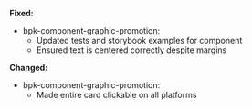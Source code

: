 **Fixed:**

- bpk-component-graphic-promotion:
  - Updated tests and storybook examples for component
  - Ensured text is centered correctly despite margins

**Changed:**
- bpk-component-graphic-promotion:
  - Made entire card clickable on all platforms
